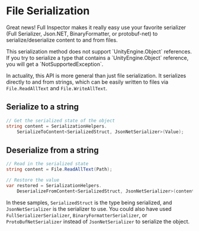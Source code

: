 # File Serialization

Great news! Full Inspector makes it really easy use your favorite serializer (Full Serializer, Json.NET, BinaryFormatter, or protobuf-net) to serialize/deserialize content to and from files.

<important>
This serialization method does not support `UnityEngine.Object` references. If you try to serialize a type that contains a `UnityEngine.Object` reference, you will get a `NotSupportedException`.
</important>

In actuality, this API is more general than just file serialization. It serializes directly to and from strings, which can be easily written to files via `File.ReadAllText` and `File.WriteAllText`.

## Serialize to a string

```c#
// Get the serialized state of the object
string content = SerializationHelpers.
    SerializeToContent<SerializedStruct, JsonNetSerializer>(Value);
```

## Deserialize from a string

```c#
// Read in the serialized state
string content = File.ReadAllText(Path);

// Restore the value
var restored = SerializationHelpers.
    DeserializeFromContent<SerializedStruct, JsonNetSerializer>(content);
```

In these samples, `SerializedStruct` is the type being serialized, and `JsonNetSerializer` is the serializer to use. You could also have used `FullSerializerSerializer`, `BinaryFormatterSerializer`, or `ProtoBufNetSerializer` instead of `JsonNetSerializer` to serialize the object.